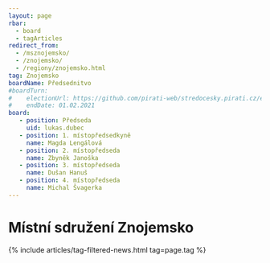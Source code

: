 ```yaml
---
layout: page
rbar: 
  - board
  - tagArticles
redirect_from:
  - /msznojemsko/
  - /znojemsko/
  - /regiony/znojemsko.html
tag: Znojemsko
boardName: Předsednitvo
#boardTurn:
#    electionUrl: https://github.com/pirati-web/stredocesky.pirati.cz/edit/master/kladno/index.md
#    endDate: 01.02.2021 
board:
   - position: Předseda
     uid: lukas.dubec 
   - position: 1. místopředsedkyně
     name: Magda Lengálová
   - position: 2. místopředseda
     name: Zbyněk Janoška
   - position: 3. místopředseda
     name: Dušan Hanuš 
   - position: 4. místopředseda
     name: Michal Švagerka 
---
```


# Místní sdružení Znojemsko

{% include articles/tag-filtered-news.html tag=page.tag %}
